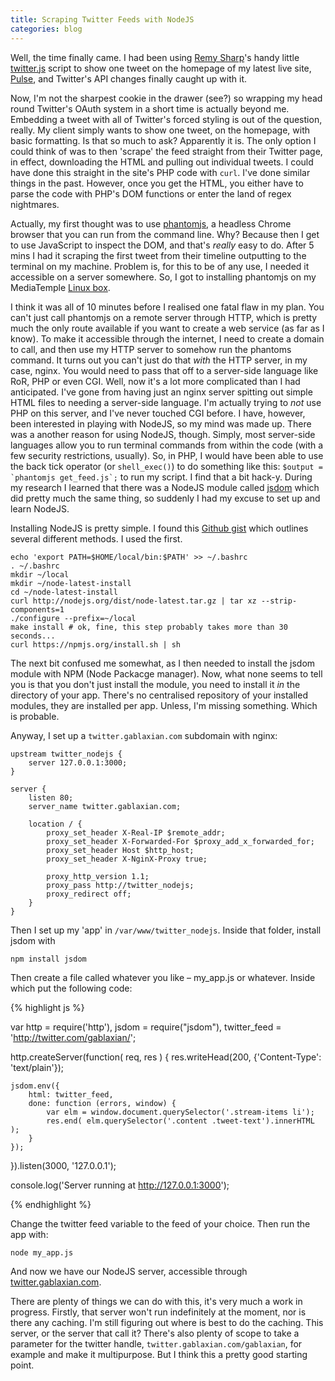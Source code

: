 ```yaml
---
title: Scraping Twitter Feeds with NodeJS
categories: blog
---
```


Well, the time finally came. I had been using [Remy Sharp](https://twitter.com/rem)'s handy little [twitter.js](http://remysharp.com/2007/05/18/add-twitter-to-your-blog-step-by-step/) script to show one tweet on the homepage of my latest live site, [Pulse](http://pulseagency.co.uk), and Twitter's API changes finally caught up with it.

Now, I'm not the sharpest cookie in the drawer (see?) so wrapping my head round Twitter's OAuth system in a short time is actually beyond me. Embedding a tweet with all of Twitter's forced styling is out of the question, really. My client simply wants to show one tweet, on the homepage, with basic formatting. Is that so much to ask? Apparently it is. The only option I could think of was to then 'scrape' the feed straight from their Twitter page, in effect, downloading the HTML and pulling out individual tweets. I could have done this straight in the site's PHP code with `curl`. I've done similar things in the past. However, once you get the HTML, you either have to parse the code with PHP's DOM functions or enter the land of regex nightmares.

Actually, my first thought was to use [phantomjs](http://phantomjs.org/), a headless Chrome browser that you can run from the command line. Why? Because then I get to use JavaScript to inspect the DOM, and that's _really_ easy to do. After 5 mins I had it scraping the first tweet from their timeline outputting to the terminal on my machine. Problem is, for this to be of any use, I needed it accessible on a server somewhere. So, I got to installing phantomjs on my MediaTemple [Linux box](http://gablaxian.com/2013/01/26/the-case-of-the-linux-box-and-nginx.html).

I think it was all of 10 minutes before I realised one fatal flaw in my plan. You can't just call phantomjs on a remote server through HTTP, which is pretty much the only route available if you want to create a web service (as far as I know). To make it accessible through the internet, I need to create a domain to call, and then use my HTTP server to somehow run the phantoms command. It turns out you can't just do that _with_ the HTTP server, in my case, nginx. You would need to pass that off to a server-side language like RoR, PHP or even CGI. Well, now it's a lot more complicated than I had anticipated. I've gone from having just an nginx server spitting out simple HTML files to needing a server-side language. I'm actually trying to _not_ use PHP on this server, and I've never touched CGI before. I have, however, been interested in playing with NodeJS, so my mind was made up. There was a another reason for using NodeJS, though. Simply, most server-side languages allow you to run terminal commands from within the code (with a few security restrictions, usually). So, in PHP, I would have been able to use the back tick operator (or `shell_exec()`) to do something like this: ``$output = `phantomjs get_feed.js`;`` to run my script. I find that a bit hack-y. During my research I learned that there was a NodeJS module called [jsdom](https://github.com/tmpvar/jsdom) which did pretty much the same thing, so suddenly I had my excuse to set up and learn NodeJS.

Installing NodeJS is pretty simple. I found this [Github gist](https://gist.github.com/isaacs/579814) which outlines several different methods. I used the first.

    echo 'export PATH=$HOME/local/bin:$PATH' >> ~/.bashrc
    . ~/.bashrc
    mkdir ~/local
    mkdir ~/node-latest-install
    cd ~/node-latest-install
    curl http://nodejs.org/dist/node-latest.tar.gz | tar xz --strip-components=1
    ./configure --prefix=~/local
    make install # ok, fine, this step probably takes more than 30 seconds...
    curl https://npmjs.org/install.sh | sh

The next bit confused me somewhat, as I then needed to install the jsdom module with NPM (Node Packacge manager). Now, what none seems to tell you is that you don't just install the module, you need to install it _in_ the directory of your app. There's no centralised repository of your installed modules, they are installed per app. Unless, I'm missing something. Which is probable.

Anyway, I set up a `twitter.gablaxian.com` subdomain with nginx:

    upstream twitter_nodejs {
        server 127.0.0.1:3000;
    }

    server {
        listen 80;
        server_name twitter.gablaxian.com;

        location / {
            proxy_set_header X-Real-IP $remote_addr;
            proxy_set_header X-Forwarded-For $proxy_add_x_forwarded_for;
            proxy_set_header Host $http_host;
            proxy_set_header X-NginX-Proxy true;

            proxy_http_version 1.1;
            proxy_pass http://twitter_nodejs;
            proxy_redirect off;
        }
    }

Then I set up my 'app' in `/var/www/twitter_nodejs`. Inside that folder, install jsdom with

	npm install jsdom

Then create a file called whatever you like – my_app.js or whatever. Inside which put the following code:

{% highlight js %}

var http = require('http'),
    jsdom = require("jsdom"),
    twitter_feed = 'http://twitter.com/gablaxian/';

http.createServer(function( req, res ) {
    res.writeHead(200, {'Content-Type': 'text/plain'});

    jsdom.env({
        html: twitter_feed,
        done: function (errors, window) {
            var elm = window.document.querySelector('.stream-items li');
            res.end( elm.querySelector('.content .tweet-text').innerHTML );
        }
    });
}).listen(3000, '127.0.0.1');

console.log('Server running at http://127.0.0.1:3000');

{% endhighlight %}

Change the twitter feed variable to the feed of your choice. Then run the app with:

    node my_app.js

And now we have our NodeJS server, accessible through [twitter.gablaxian.com](http://twitter.gablaxian.com).

There are plenty of things we can do with this, it's very much a work in progress. Firstly, that server won't run indefinitely at the moment, nor is there any caching. I'm still figuring out where is best to do the caching. This server, or the server that call it? There's also plenty of scope to take a parameter for the twitter handle, `twitter.gablaxian.com/gablaxian`, for example and make it multipurpose. But I think this a pretty good starting point.
